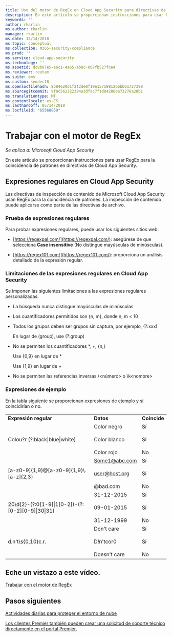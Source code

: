 ```yaml
---
title: Uso del motor de RegEx en Cloud App Security para directivas de inspección de contenido
description: En este artículo se proporcionan instrucciones para usar RegEx para la coincidencia de patrones en directivas de Cloud App Security.
keywords: ''
author: rkarlin
ms.author: rkarlin
manager: rkarlin
ms.date: 12/14/2018
ms.topic: conceptual
ms.collection: M365-security-compliance
ms.prod: ''
ms.service: cloud-app-security
ms.technology: ''
ms.assetid: dc8b87e5-e6c1-4a65-ab8c-067fb527fce4
ms.reviewer: reutam
ms.suite: ems
ms.custom: seodec18
ms.openlocfilehash: 8b84e29d1f2f2de0f19e1575881266bb61727398
ms.sourcegitcommit: 9f0c562322394a3dfac7f1d84286e673276a28b1
ms.translationtype: MT
ms.contentlocale: es-ES
ms.lasthandoff: 05/14/2019
ms.locfileid: "65568859"
---
```

# <a name="working-with-the-regex-engine"></a>Trabajar con el motor de RegEx

*Se aplica a: Microsoft Cloud App Security*
 
En este artículo se proporcionan instrucciones para usar RegEx para la coincidencia de patrones en directivas de Cloud App Security.

## <a name="regular-expressions-in-cloud-app-security"></a>Expresiones regulares en Cloud App Security

Las directivas de inspección de contenido de Microsoft Cloud App Security usan RegEx para la coincidencia de patrones. La inspección de contenido puede aplicarse como parte de las directivas de archivo.

### <a name="testing-regular-expressions"></a>Prueba de expresiones regulares

Para probar expresiones regulares, puede usar los siguientes sitios web:  
  
- [https://regexpal.com/](https://regexpal.com/): asegúrese de que selecciona **Case insensitive** (No distingue mayúsculas de minúsculas).  
  
- [https://regex101.com/](https://regex101.com/): proporciona un análisis detallado de la expresión regular.  

### <a name="limitations-of-regular-expressions-in-cloud-app-security"></a>Limitaciones de las expresiones regulares en Cloud App Security

Se imponen las siguientes limitaciones a las expresiones regulares personalizadas:  
  
- La búsqueda nunca distingue mayúsculas de minúsculas  

- Los cuantificadores permitidos son {n, m}, donde n, m < 10  
  
- Todos los grupos deben ser grupos sin captura, por ejemplo, (?:xxx)  
  
     En lugar de (group), use (?:group)  
  
- No se permiten los cuantificadores *, +, {n,}  
  
     Use {0,9} en lugar de *  
  
     Use {1,9} en lugar de +  
  
- No se permiten las referencias inversas \\<número\> o \k\<nombre>  
  
### <a name="example-expressions"></a>Expresiones de ejemplo  

En la tabla siguiente se proporcionan expresiones de ejemplo y si coincidirían o no.

|                                                               |                                                               |                                    |
|---------------------------------------------------------------|---------------------------------------------------------------|------------------------------------|
|              <strong>Expresión regular</strong>              |                     <strong>Datos</strong>                     |      <strong>Coincide</strong>      |
|            Colou?r (?:black&#124;blue&#124;white)             |   Color negro<br /><br /> Color blanco<br /><br /> Color rojo   | Sí<br /><br /> Sí<br /><br /> No |
|           [a-z0-9]{1,9}@[a-z0-9]{1,9}\\.[a-z]{2,3}            | Some1@abc.com<br /><br /> user@host.org<br /><br /> @bad.com  | Sí<br /><br /> Sí<br /><br /> No |
| 20\d{2}-(?:0[1-9]&#124;1[0-2])-(?:[0-2][0-9]&#124;30&#124;31) |   31-12-2015<br /><br /> 09-01-2015<br /><br /> 31-12-1999    | Sí<br /><br /> Sí<br /><br /> No |
|                       d.n't\s{0,10}c.r.                       | Don't care<br /><br /> D!n'tcor0<br /><br /> Doesn't care | Sí<br /><br /> Sí<br /><br /> No |

## <a name="check-out-this-video"></a>Eche un vistazo a este vídeo.

[Trabajar con el motor de RegEx](https://channel9.msdn.com/Shows/Microsoft-Security/Microsoft-Cloud-App-Security-Working-with-the-Regex-Engine)

## <a name="next-steps"></a>Pasos siguientes

[Actividades diarias para proteger el entorno de nube](daily-activities-to-protect-your-cloud-environment.md)   

[Los clientes Premier también pueden crear una solicitud de soporte técnico directamente en el portal Premier.](https://premier.microsoft.com/)  
  
